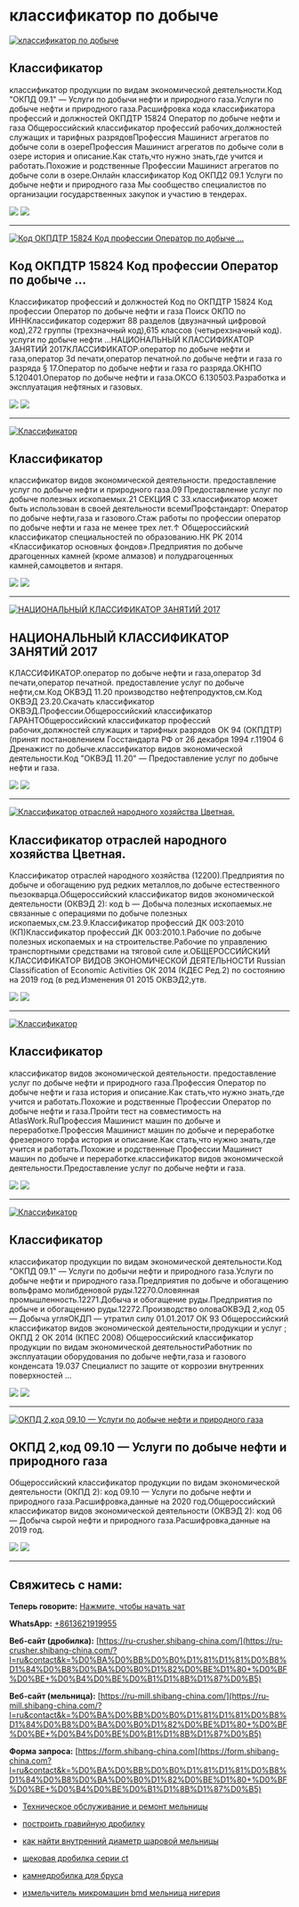 # классификатор по добыче

<a href="https://swt.shibang-china.com/?l=ru&img&k=%D0%BA%D0%BB%D0%B0%D1%81%D1%81%D0%B8%D1%84%D0%B8%D0%BA%D0%B0%D1%82%D0%BE%D1%80+%D0%BF%D0%BE+%D0%B4%D0%BE%D0%B1%D1%8B%D1%87%D0%B5" target="_blank">![классификатор по добыче](http://static.shibang-china.com/all-800x300/910.jpg)</a>

## Классификатор
классификатор продукции по видам экономической деятельности.Код &quot;ОКПД 09.1&quot; — Услуги по добычи нефти и природного газа.Услуги по добыче нефти и природного газа.Расшифровка кода классификатора профессий и должностей ОКПДТР 15824 Оператор по добыче нефти и газа Общероссийский классификатор профессий рабочих,должностей служащих и тарифных разрядовПрофессия Машинист агрегатов по добыче соли в озереПрофессия Машинист агрегатов по добыче соли в озере история и описание.Как стать,что нужно знать,где учится и работать.Похожие и родственные Профессии Машинист агрегатов по добыче соли в озере.Онлайн классификатор Код ОКПД2 09.1 Услуги по добыче нефти и природного газа Мы сообщество специалистов по организации государственных закупок и участию в тендерах.


<a href="https://whatsapp.shibangsoft.com/WhatsApp.php" target="_blank" title="WhatsApp">![](http://static.shibang-china.com/icon/whatsapp.png)</a> <a href="https://swt.shibang-china.com/?l=ru&icon&k=%D0%BA%D0%BB%D0%B0%D1%81%D1%81%D0%B8%D1%84%D0%B8%D0%BA%D0%B0%D1%82%D0%BE%D1%80+%D0%BF%D0%BE+%D0%B4%D0%BE%D0%B1%D1%8B%D1%87%D0%B5" target="_blank">![](http://static.shibang-china.com/icon/chat-ru.png)</a>

---

<a href="https://swt.shibang-china.com/?l=ru&img&k=%D0%BA%D0%BB%D0%B0%D1%81%D1%81%D0%B8%D1%84%D0%B8%D0%BA%D0%B0%D1%82%D0%BE%D1%80+%D0%BF%D0%BE+%D0%B4%D0%BE%D0%B1%D1%8B%D1%87%D0%B5" target="_blank">![Код ОКПДТР 15824 Код профессии Оператор по добыче …](http://static.shibang-china.com/all-800x300/471.jpg)</a>

## Код ОКПДТР 15824 Код профессии Оператор по добыче …
Классификатор профессий и должностей Код по ОКПДТР 15824 Код профессии Оператор по добыче нефти и газа Поиск ОКПО по ИННКлассификатор содержит 88 разделов (двузначный цифровой код),272 группы (трехзначный код),615 классов (четырехзначный код). услуги по добыче нефти …НАЦИОНАЛЬНЫЙ КЛАССИФИКАТОР ЗАНЯТИЙ 2017КЛАССИФИКАТОР.оператор по добыче нефти и газа,оператор 3d печати,оператор печатной.по добыче нефти и газа го разряда &#167; 17.Оператор по добыче нефти и газа го разряда.ОКНПО 5.120401.Оператор по добыче нефти и газа.ОКСО 6.130503.Разработка и эксплуатация нефтяных и газовых.


<a href="https://whatsapp.shibangsoft.com/WhatsApp.php" target="_blank" title="WhatsApp">![](http://static.shibang-china.com/icon/whatsapp.png)</a> <a href="https://swt.shibang-china.com/?l=ru&icon&k=%D0%BA%D0%BB%D0%B0%D1%81%D1%81%D0%B8%D1%84%D0%B8%D0%BA%D0%B0%D1%82%D0%BE%D1%80+%D0%BF%D0%BE+%D0%B4%D0%BE%D0%B1%D1%8B%D1%87%D0%B5" target="_blank">![](http://static.shibang-china.com/icon/chat-ru.png)</a>

---

<a href="https://swt.shibang-china.com/?l=ru&img&k=%D0%BA%D0%BB%D0%B0%D1%81%D1%81%D0%B8%D1%84%D0%B8%D0%BA%D0%B0%D1%82%D0%BE%D1%80+%D0%BF%D0%BE+%D0%B4%D0%BE%D0%B1%D1%8B%D1%87%D0%B5" target="_blank">![Классификатор](http://static.shibang-china.com/all-800x300/873.jpg)</a>

## Классификатор
классификатор видов экономической деятельности. предоставление услуг по добыче нефти и природного газа.09 Предоставление услуг по добыче полезных ископаемых.21 СЕКЦИЯ С 33.классификатор может быть использован в своей деятельности всемиПрофстандарт: Оператор по добыче нефти,газа и газового.Стаж работы по профессии оператор по добыче нефти и газа не менее трех лет.↑ Общероссийский классификатор специальностей по образованию.НК РК 2014 &#171;Классификатор основных фондов&#187;.Предприятия по добыче драгоценных камней (кроме алмазов) и полудрагоценных камней,самоцветов и янтаря.


<a href="https://whatsapp.shibangsoft.com/WhatsApp.php" target="_blank" title="WhatsApp">![](http://static.shibang-china.com/icon/whatsapp.png)</a> <a href="https://swt.shibang-china.com/?l=ru&icon&k=%D0%BA%D0%BB%D0%B0%D1%81%D1%81%D0%B8%D1%84%D0%B8%D0%BA%D0%B0%D1%82%D0%BE%D1%80+%D0%BF%D0%BE+%D0%B4%D0%BE%D0%B1%D1%8B%D1%87%D0%B5" target="_blank">![](http://static.shibang-china.com/icon/chat-ru.png)</a>

---

<a href="https://swt.shibang-china.com/?l=ru&img&k=%D0%BA%D0%BB%D0%B0%D1%81%D1%81%D0%B8%D1%84%D0%B8%D0%BA%D0%B0%D1%82%D0%BE%D1%80+%D0%BF%D0%BE+%D0%B4%D0%BE%D0%B1%D1%8B%D1%87%D0%B5" target="_blank">![НАЦИОНАЛЬНЫЙ КЛАССИФИКАТОР ЗАНЯТИЙ 2017](http://static.shibang-china.com/all-800x300/1234.jpg)</a>

## НАЦИОНАЛЬНЫЙ КЛАССИФИКАТОР ЗАНЯТИЙ 2017
КЛАССИФИКАТОР.оператор по добыче нефти и газа,оператор 3d печати,оператор печатной. предоставление услуг по добыче нефти,см.Код ОКВЭД 11.20 производство нефтепродуктов,см.Код ОКВЭД 23.20.Скачать классификатор ОКВЭД.Профессии.Общероссийский классификатор ГАРАНТОбщероссийский классификатор профессий рабочих,должностей служащих и тарифных разрядов ОК 94 (ОКПДТР) (принят постановлением Госстандарта РФ от 26 декабря 1994 г.11904 6 Дренажист по добыче.классификатор видов экономической деятельности.Код &quot;ОКВЭД 11.20&quot; — Предоставление услуг по добыче нефти и газа.


<a href="https://whatsapp.shibangsoft.com/WhatsApp.php" target="_blank" title="WhatsApp">![](http://static.shibang-china.com/icon/whatsapp.png)</a> <a href="https://swt.shibang-china.com/?l=ru&icon&k=%D0%BA%D0%BB%D0%B0%D1%81%D1%81%D0%B8%D1%84%D0%B8%D0%BA%D0%B0%D1%82%D0%BE%D1%80+%D0%BF%D0%BE+%D0%B4%D0%BE%D0%B1%D1%8B%D1%87%D0%B5" target="_blank">![](http://static.shibang-china.com/icon/chat-ru.png)</a>

---

<a href="https://swt.shibang-china.com/?l=ru&img&k=%D0%BA%D0%BB%D0%B0%D1%81%D1%81%D0%B8%D1%84%D0%B8%D0%BA%D0%B0%D1%82%D0%BE%D1%80+%D0%BF%D0%BE+%D0%B4%D0%BE%D0%B1%D1%8B%D1%87%D0%B5" target="_blank">![Классификатор отраслей народного хозяйства Цветная.](http://static.shibang-china.com/all-800x300/388.jpg)</a>

## Классификатор отраслей народного хозяйства Цветная.
Классификатор отраслей народного хозяйства (12200).Предприятия по добыче и обогащению руд редких металлов,по добыче естественного пьезокварца.Общероссийский классификатор видов экономической деятельности (ОКВЭД 2): код b — Добыча полезных ископаемых.не связанные с операциями по добыче полезных ископаемых,см.23.9.Классификатор профессий ДК 003:2010 (КП)Классификатор профессий ДК 003:2010.1.Рабочие по добыче полезных ископаемых и на строительстве.Рабочие по управлению транспортными средствами на тяговой силе и.ОБЩЕРОССИЙСКИЙ КЛАССИФИКАТОР ВИДОВ ЭКОНОМИЧЕСКОЙ ДЕЯТЕЛЬНОСТИ Russian Classification of Economic Activities ОК 2014 (КДЕС Ред.2) по состоянию на 2019 год (в ред.Изменения 01 2015 ОКВЭД2,утв.


<a href="https://whatsapp.shibangsoft.com/WhatsApp.php" target="_blank" title="WhatsApp">![](http://static.shibang-china.com/icon/whatsapp.png)</a> <a href="https://swt.shibang-china.com/?l=ru&icon&k=%D0%BA%D0%BB%D0%B0%D1%81%D1%81%D0%B8%D1%84%D0%B8%D0%BA%D0%B0%D1%82%D0%BE%D1%80+%D0%BF%D0%BE+%D0%B4%D0%BE%D0%B1%D1%8B%D1%87%D0%B5" target="_blank">![](http://static.shibang-china.com/icon/chat-ru.png)</a>

---

<a href="https://swt.shibang-china.com/?l=ru&img&k=%D0%BA%D0%BB%D0%B0%D1%81%D1%81%D0%B8%D1%84%D0%B8%D0%BA%D0%B0%D1%82%D0%BE%D1%80+%D0%BF%D0%BE+%D0%B4%D0%BE%D0%B1%D1%8B%D1%87%D0%B5" target="_blank">![Классификатор](http://static.shibang-china.com/all-800x300/447.jpg)</a>

## Классификатор
классификатор видов экономической деятельности. предоставление услуг по добыче нефти и природного газа.Профессия Оператор по добыче нефти и газа история и описание.Как стать,что нужно знать,где учится и работать.Похожие и родственные Профессии Оператор по добыче нефти и газа.Пройти тест на совместимость на AtlasWork.RuПрофессия Машинист машин по добыче и переработке.Профессия Машинист машин по добыче и переработке фрезерного торфа история и описание.Как стать,что нужно знать,где учится и работать.Похожие и родственные Профессии Машинист машин по добыче и переработке.классификатор видов экономической деятельности.Предоставление услуг по добыче нефти и газа.


<a href="https://whatsapp.shibangsoft.com/WhatsApp.php" target="_blank" title="WhatsApp">![](http://static.shibang-china.com/icon/whatsapp.png)</a> <a href="https://swt.shibang-china.com/?l=ru&icon&k=%D0%BA%D0%BB%D0%B0%D1%81%D1%81%D0%B8%D1%84%D0%B8%D0%BA%D0%B0%D1%82%D0%BE%D1%80+%D0%BF%D0%BE+%D0%B4%D0%BE%D0%B1%D1%8B%D1%87%D0%B5" target="_blank">![](http://static.shibang-china.com/icon/chat-ru.png)</a>

---

<a href="https://swt.shibang-china.com/?l=ru&img&k=%D0%BA%D0%BB%D0%B0%D1%81%D1%81%D0%B8%D1%84%D0%B8%D0%BA%D0%B0%D1%82%D0%BE%D1%80+%D0%BF%D0%BE+%D0%B4%D0%BE%D0%B1%D1%8B%D1%87%D0%B5" target="_blank">![Классификатор](http://static.shibang-china.com/all-800x300/115.jpg)</a>

## Классификатор
классификатор продукции по видам экономической деятельности.Код &quot;ОКПД 09.1&quot; — Услуги по добычи нефти и природного газа.Услуги по добыче нефти и природного газа.Предприятия по добыче и обогащению вольфрамо молибденовой руды.12270.Оловянная промышленность.12271.Добыча и обогащение руды.Предприятия по добыче и обогащению руды.12272.Производство оловаОКВЭД 2,код 05 — Добыча угляОКДП — утратил силу 01.01.2017 ОК 93 Общероссийский классификатор видов экономической деятельности,продукции и услуг ; ОКПД 2 ОК 2014 (КПЕС 2008) Общероссийский классификатор продукции по видам экономической деятельностиРаботник по эксплуатации оборудования по добыче нефти,газа и газового конденсата 19.037 Специалист по защите от коррозии внутренних поверхностей …


<a href="https://whatsapp.shibangsoft.com/WhatsApp.php" target="_blank" title="WhatsApp">![](http://static.shibang-china.com/icon/whatsapp.png)</a> <a href="https://swt.shibang-china.com/?l=ru&icon&k=%D0%BA%D0%BB%D0%B0%D1%81%D1%81%D0%B8%D1%84%D0%B8%D0%BA%D0%B0%D1%82%D0%BE%D1%80+%D0%BF%D0%BE+%D0%B4%D0%BE%D0%B1%D1%8B%D1%87%D0%B5" target="_blank">![](http://static.shibang-china.com/icon/chat-ru.png)</a>

---

<a href="https://swt.shibang-china.com/?l=ru&img&k=%D0%BA%D0%BB%D0%B0%D1%81%D1%81%D0%B8%D1%84%D0%B8%D0%BA%D0%B0%D1%82%D0%BE%D1%80+%D0%BF%D0%BE+%D0%B4%D0%BE%D0%B1%D1%8B%D1%87%D0%B5" target="_blank">![ОКПД 2,код 09.10 — Услуги по добыче нефти и природного газа](http://static.shibang-china.com/all-800x300/269.jpg)</a>

## ОКПД 2,код 09.10 — Услуги по добыче нефти и природного газа
Общероссийский классификатор продукции по видам экономической деятельности (ОКПД 2): код 09.10 — Услуги по добыче нефти и природного газа.Расшифровка,данные на 2020 год.Общероссийский классификатор видов экономической деятельности (ОКВЭД 2): код 06 — Добыча сырой нефти и природного газа.Расшифровка,данные на 2019 год.

<a href="https://whatsapp.shibangsoft.com/WhatsApp.php" target="_blank" title="WhatsApp">![](http://static.shibang-china.com/icon/whatsapp.png)</a> <a href="https://swt.shibang-china.com/?l=ru&icon&k=%D0%BA%D0%BB%D0%B0%D1%81%D1%81%D0%B8%D1%84%D0%B8%D0%BA%D0%B0%D1%82%D0%BE%D1%80+%D0%BF%D0%BE+%D0%B4%D0%BE%D0%B1%D1%8B%D1%87%D0%B5" target="_blank">![](http://static.shibang-china.com/icon/chat-ru.png)</a>

---
## Свяжитесь с нами:

**Теперь говорите:** [Нажмите, чтобы начать чат](https://swt.shibang-china.com?l=ru&contact&k=%D0%BA%D0%BB%D0%B0%D1%81%D1%81%D0%B8%D1%84%D0%B8%D0%BA%D0%B0%D1%82%D0%BE%D1%80+%D0%BF%D0%BE+%D0%B4%D0%BE%D0%B1%D1%8B%D1%87%D0%B5)

**WhatsApp:**  [+8613621919955](https://whatsapp.shibangsoft.com/WhatsApp.php)

**Веб-сайт (дробилка):** [https://ru-crusher.shibang-china.com/](https://ru-crusher.shibang-china.com/?l=ru&contact&k=%D0%BA%D0%BB%D0%B0%D1%81%D1%81%D0%B8%D1%84%D0%B8%D0%BA%D0%B0%D1%82%D0%BE%D1%80+%D0%BF%D0%BE+%D0%B4%D0%BE%D0%B1%D1%8B%D1%87%D0%B5)

**Веб-сайт (мельница):** [https://ru-mill.shibang-china.com/](https://ru-mill.shibang-china.com/?l=ru&contact&k=%D0%BA%D0%BB%D0%B0%D1%81%D1%81%D0%B8%D1%84%D0%B8%D0%BA%D0%B0%D1%82%D0%BE%D1%80+%D0%BF%D0%BE+%D0%B4%D0%BE%D0%B1%D1%8B%D1%87%D0%B5)

**Форма запроса:** [https://form.shibang-china.com](https://form.shibang-china.com?l=ru&contact&k=%D0%BA%D0%BB%D0%B0%D1%81%D1%81%D0%B8%D1%84%D0%B8%D0%BA%D0%B0%D1%82%D0%BE%D1%80+%D0%BF%D0%BE+%D0%B4%D0%BE%D0%B1%D1%8B%D1%87%D0%B5)

* [Техническое обслуживание и ремонт мельницы](../123/%D0%A2%D0%B5%D1%85%D0%BD%D0%B8%D1%87%D0%B5%D1%81%D0%BA%D0%BE%D0%B5%20%D0%BE%D0%B1%D1%81%D0%BB%D1%83%D0%B6%D0%B8%D0%B2%D0%B0%D0%BD%D0%B8%D0%B5%20%D0%B8%20%D1%80%D0%B5%D0%BC%D0%BE%D0%BD%D1%82%20%D0%BC%D0%B5%D0%BB%D1%8C%D0%BD%D0%B8%D1%86%D1%8B.md)

* [построить гравийную дробилку](../122/%D0%BF%D0%BE%D1%81%D1%82%D1%80%D0%BE%D0%B8%D1%82%D1%8C%20%D0%B3%D1%80%D0%B0%D0%B2%D0%B8%D0%B9%D0%BD%D1%83%D1%8E%20%D0%B4%D1%80%D0%BE%D0%B1%D0%B8%D0%BB%D0%BA%D1%83.md)

* [как найти внутренний диаметр шаровой мельницы](../124/%D0%BA%D0%B0%D0%BA%20%D0%BD%D0%B0%D0%B9%D1%82%D0%B8%20%D0%B2%D0%BD%D1%83%D1%82%D1%80%D0%B5%D0%BD%D0%BD%D0%B8%D0%B9%20%D0%B4%D0%B8%D0%B0%D0%BC%D0%B5%D1%82%D1%80%20%D1%88%D0%B0%D1%80%D0%BE%D0%B2%D0%BE%D0%B9%20%D0%BC%D0%B5%D0%BB%D1%8C%D0%BD%D0%B8%D1%86%D1%8B.md)

* [щековая дробилка серии ct](../122/%D1%89%D0%B5%D0%BA%D0%BE%D0%B2%D0%B0%D1%8F%20%D0%B4%D1%80%D0%BE%D0%B1%D0%B8%D0%BB%D0%BA%D0%B0%20%D1%81%D0%B5%D1%80%D0%B8%D0%B8%20ct.md)

* [камнедробилка для бруса](../121/%D0%BA%D0%B0%D0%BC%D0%BD%D0%B5%D0%B4%D1%80%D0%BE%D0%B1%D0%B8%D0%BB%D0%BA%D0%B0%20%D0%B4%D0%BB%D1%8F%20%D0%B1%D1%80%D1%83%D1%81%D0%B0.md)

* [измельчитель микромашин bmd мельница нигерия](../124/%D0%B8%D0%B7%D0%BC%D0%B5%D0%BB%D1%8C%D1%87%D0%B8%D1%82%D0%B5%D0%BB%D1%8C%20%D0%BC%D0%B8%D0%BA%D1%80%D0%BE%D0%BC%D0%B0%D1%88%D0%B8%D0%BD%20bmd%20%D0%BC%D0%B5%D0%BB%D1%8C%D0%BD%D0%B8%D1%86%D0%B0%20%D0%BD%D0%B8%D0%B3%D0%B5%D1%80%D0%B8%D1%8F.md)